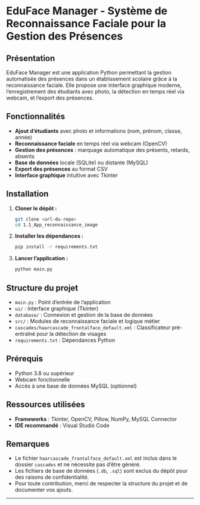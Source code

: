 

# EduFace Manager - Système de Reconnaissance Faciale pour la Gestion des Présences

## Présentation

EduFace Manager est une application Python permettant la gestion automatisée des présences dans un établissement scolaire grâce à la reconnaissance faciale. Elle propose une interface graphique moderne, l’enregistrement des étudiants avec photo, la détection en temps réel via webcam, et l’export des présences.

## Fonctionnalités

- **Ajout d’étudiants** avec photo et informations (nom, prénom, classe, année)
- **Reconnaissance faciale** en temps réel via webcam (OpenCV)
- **Gestion des présences** : marquage automatique des présents, retards, absents
- **Base de données** locale (SQLite) ou distante (MySQL)
- **Export des présences** au format CSV
- **Interface graphique** intuitive avec Tkinter

## Installation

1. **Cloner le dépôt :**
   ```bash
   git clone <url-du-repo>
   cd 1.1_App_reconnaissance_image
   ```

2. **Installer les dépendances :**
   ```bash
   pip install -r requirements.txt
   ```

3. **Lancer l’application :**
   ```bash
   python main.py
   ```

## Structure du projet

- `main.py` : Point d’entrée de l’application
- `ui/` : Interface graphique (Tkinter)
- `database/` : Connexion et gestion de la base de données
- `src/` : Modules de reconnaissance faciale et logique métier
- `cascades/haarcascade_frontalface_default.xml` : Classificateur pré-entraîné pour la détection de visages
- `requirements.txt` : Dépendances Python

## Prérequis

- Python 3.8 ou supérieur
- Webcam fonctionnelle
- Accès à une base de données MySQL (optionnel)

## Ressources utilisées

- **Frameworks** : Tkinter, OpenCV, Pillow, NumPy, MySQL Connector
- **IDE recommandé** : Visual Studio Code

## Remarques

- Le fichier `haarcascade_frontalface_default.xml` est inclus dans le dossier `cascades` et ne nécessite pas d’être généré.
- Les fichiers de base de données (`.db`, `.sql`) sont exclus du dépôt pour des raisons de confidentialité.
- Pour toute contribution, merci de respecter la structure du projet et de documenter vos ajouts.

---

        